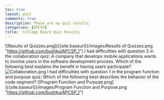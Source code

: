 ```yaml
---
toc: true
layout: post
comments: true
description: These are my quiz results.
categories: [APCSP]
title:  College Board Quiz Results
---
```


![Results of Quizzes.png]({{site.baseurl}}/images/Results of Quizzes.png "https://github.com/bushku/APCSP_1")
I had difficulties with question 3 in the collaboration quiz: A company that develops mobile applications wants to involve users in the software development process. Which of the following best explains the benefit in having users participate?
![Collaboration.png]({{site.baseurl}}/images/Collaboration.png "https://github.com/bushku/APCSP_1")
I had difficulties with question 1 in the program function and purpose quiz: Which of the following best describes the behavior of the code segment?
![Program Function and Purpose.png]({{site.baseurl}}/images/Program Function and Purpose.png "https://github.com/bushku/APCSP_1")